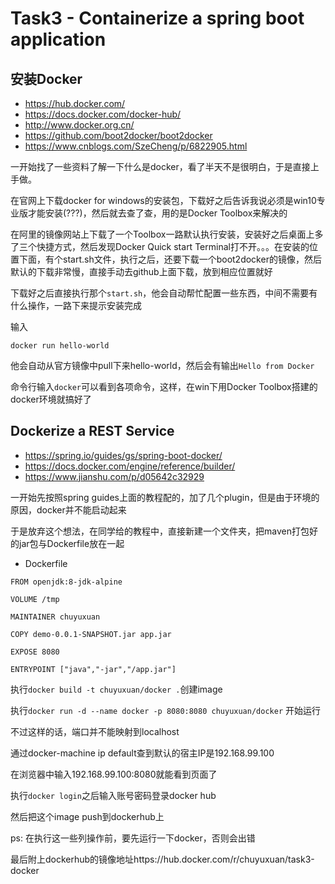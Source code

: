 # Task3 - Containerize a spring boot application
## 安装Docker
* https://hub.docker.com/
* https://docs.docker.com/docker-hub/
* http://www.docker.org.cn/
* https://github.com/boot2docker/boot2docker
* https://www.cnblogs.com/SzeCheng/p/6822905.html

一开始找了一些资料了解一下什么是docker，看了半天不是很明白，于是直接上手做。

在官网上下载docker for windows的安装包，下载好之后告诉我说必须是win10专业版才能安装(???)，然后就去查了查，用的是Docker Toolbox来解决的

在阿里的镜像网站上下载了一个Toolbox一路默认执行安装，安装好之后桌面上多了三个快捷方式，然后发现Docker Quick start Terminal打不开。。。在安装的位置下面，有个start.sh文件，执行之后，还要下载一个boot2docker的镜像，然后默认的下载非常慢，直接手动去github上面下载，放到相应位置就好

下载好之后直接执行那个`start.sh`，他会自动帮忙配置一些东西，中间不需要有什么操作，一路下来提示安装完成

输入
```
docker run hello-world
```
他会自动从官方镜像中pull下来hello-world，然后会有输出`Hello from Docker`

命令行输入`docker`可以看到各项命令，这样，在win下用Docker Toolbox搭建的docker环境就搞好了

## Dockerize a REST Service 
* https://spring.io/guides/gs/spring-boot-docker/
* https://docs.docker.com/engine/reference/builder/
* https://www.jianshu.com/p/d05642c32929


一开始先按照spring guides上面的教程配的，加了几个plugin，但是由于环境的原因，docker并不能启动起来

于是放弃这个想法，在同学给的教程中，直接新建一个文件夹，把maven打包好的jar包与Dockerfile放在一起
- Dockerfile
```
FROM openjdk:8-jdk-alpine

VOLUME /tmp

MAINTAINER chuyuxuan

COPY demo-0.0.1-SNAPSHOT.jar app.jar

EXPOSE 8080

ENTRYPOINT ["java","-jar","/app.jar"]
```

执行`docker build -t chuyuxuan/docker .`创建image

执行`docker run -d --name docker -p 8080:8080 chuyuxuan/docker` 开始运行

不过这样的话，端口并不能映射到localhost

通过docker-machine ip default查到默认的宿主IP是192.168.99.100

在浏览器中输入192.168.99.100:8080就能看到页面了

执行`docker login`之后输入账号密码登录docker hub

然后把这个image push到dockerhub上

ps: 在执行这一些列操作前，要先运行一下docker，否则会出错

最后附上dockerhub的镜像地址https://hub.docker.com/r/chuyuxuan/task3-docker